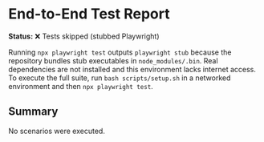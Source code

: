 # End-to-End Test Report

**Status:** ❌ Tests skipped (stubbed Playwright)

Running `npx playwright test` outputs `playwright stub` because the repository bundles stub executables in `node_modules/.bin`. Real dependencies are not installed and this environment lacks internet access. To execute the full suite, run `bash scripts/setup.sh` in a networked environment and then `npx playwright test`.

## Summary

No scenarios were executed.
